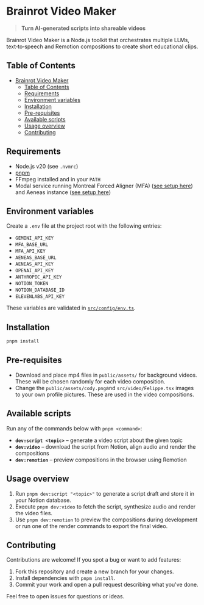 # Brainrot Video Maker

> **Turn AI-generated scripts into shareable videos**

Brainrot Video Maker is a Node.js toolkit that orchestrates multiple LLMs, text‑to‑speech and Remotion compositions to create short educational clips.

## Table of Contents

- [Brainrot Video Maker](#brainrot-video-maker)
  - [Table of Contents](#table-of-contents)
  - [Requirements](#requirements)
  - [Environment variables](#environment-variables)
  - [Installation](#installation)
  - [Pre-requisites](#pre-requisites)
  - [Available scripts](#available-scripts)
  - [Usage overview](#usage-overview)
  - [Contributing](#contributing)

## Requirements

- Node.js v20 (see `.nvmrc`)
- [pnpm](https://pnpm.io/)
- FFmpeg installed and in your `PATH`
- Modal service running Montreal Forced Aligner (MFA) ([see setup here](https://github.com/FelippeChemello/modal_montreal_forced_aligner)) and Aeneas instance ([see setup here](https://github.com/FelippeChemello/modal_aeneas))

## Environment variables

Create a `.env` file at the project root with the following entries:

- `GEMINI_API_KEY`
- `MFA_BASE_URL`
- `MFA_API_KEY`
- `AENEAS_BASE_URL`
- `AENEAS_API_KEY`
- `OPENAI_API_KEY`
- `ANTHROPIC_API_KEY`
- `NOTION_TOKEN`
- `NOTION_DATABASE_ID`
- `ELEVENLABS_API_KEY`

These variables are validated in [`src/config/env.ts`](src/config/env.ts).

## Installation

```bash
pnpm install
```

## Pre-requisites

- Download and place mp4 files in `public/assets/` for background videos. These will be chosen randomly for each video composition.
- Change the `public/assets/cody.png`and `src/video/Felippe.tsx` images to your own profile pictures. These are used in the video compositions.

## Available scripts

Run any of the commands below with `pnpm <command>`:

- **`dev:script <topic>`** – generate a video script about the given topic
- **`dev:video`** – download the script from Notion, align audio and render the compositions
- **`dev:remotion`** – preview compositions in the browser using Remotion

## Usage overview

1. Run `pnpm dev:script "<topic>"` to generate a script draft and store it in your Notion database.
2. Execute `pnpm dev:video` to fetch the script, synthesize audio and render the video files.
3. Use `pnpm dev:remotion` to preview the compositions during development or run one of the render commands to export the final video.

## Contributing

Contributions are welcome! If you spot a bug or want to add features:

1. Fork this repository and create a new branch for your changes.
2. Install dependencies with `pnpm install`.
3. Commit your work and open a pull request describing what you've done.

Feel free to open issues for questions or ideas.
